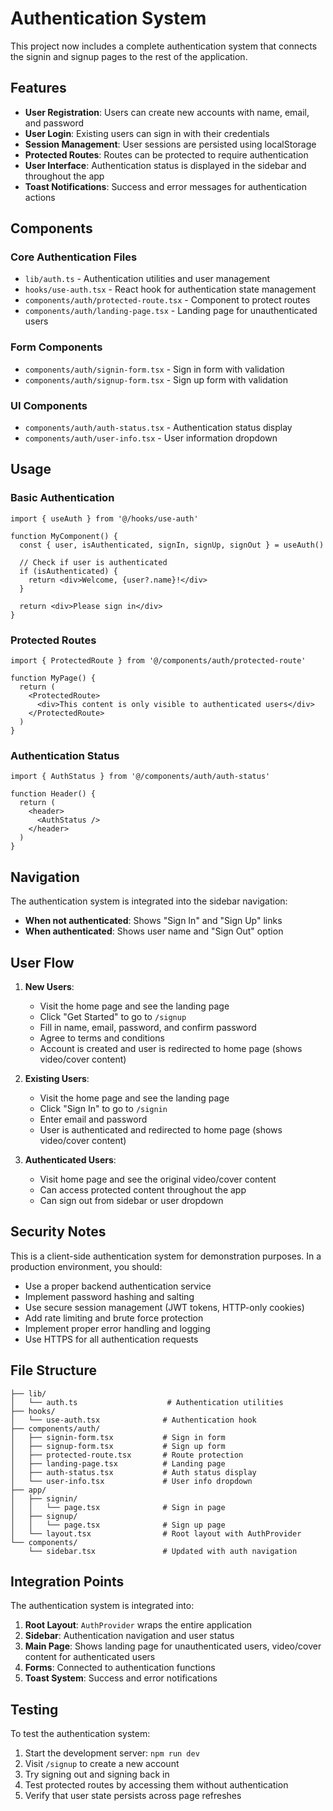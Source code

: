 # Authentication System

This project now includes a complete authentication system that connects the signin and signup pages to the rest of the application.

## Features

- **User Registration**: Users can create new accounts with name, email, and password
- **User Login**: Existing users can sign in with their credentials
- **Session Management**: User sessions are persisted using localStorage
- **Protected Routes**: Routes can be protected to require authentication
- **User Interface**: Authentication status is displayed in the sidebar and throughout the app
- **Toast Notifications**: Success and error messages for authentication actions

## Components

### Core Authentication Files

- `lib/auth.ts` - Authentication utilities and user management
- `hooks/use-auth.tsx` - React hook for authentication state management
- `components/auth/protected-route.tsx` - Component to protect routes
- `components/auth/landing-page.tsx` - Landing page for unauthenticated users

### Form Components

- `components/auth/signin-form.tsx` - Sign in form with validation
- `components/auth/signup-form.tsx` - Sign up form with validation

### UI Components

- `components/auth/auth-status.tsx` - Authentication status display
- `components/auth/user-info.tsx` - User information dropdown

## Usage

### Basic Authentication

```tsx
import { useAuth } from '@/hooks/use-auth'

function MyComponent() {
  const { user, isAuthenticated, signIn, signUp, signOut } = useAuth()
  
  // Check if user is authenticated
  if (isAuthenticated) {
    return <div>Welcome, {user?.name}!</div>
  }
  
  return <div>Please sign in</div>
}
```

### Protected Routes

```tsx
import { ProtectedRoute } from '@/components/auth/protected-route'

function MyPage() {
  return (
    <ProtectedRoute>
      <div>This content is only visible to authenticated users</div>
    </ProtectedRoute>
  )
}
```

### Authentication Status

```tsx
import { AuthStatus } from '@/components/auth/auth-status'

function Header() {
  return (
    <header>
      <AuthStatus />
    </header>
  )
}
```

## Navigation

The authentication system is integrated into the sidebar navigation:

- **When not authenticated**: Shows "Sign In" and "Sign Up" links
- **When authenticated**: Shows user name and "Sign Out" option

## User Flow

1. **New Users**: 
   - Visit the home page and see the landing page
   - Click "Get Started" to go to `/signup`
   - Fill in name, email, password, and confirm password
   - Agree to terms and conditions
   - Account is created and user is redirected to home page (shows video/cover content)

2. **Existing Users**:
   - Visit the home page and see the landing page
   - Click "Sign In" to go to `/signin`
   - Enter email and password
   - User is authenticated and redirected to home page (shows video/cover content)

3. **Authenticated Users**:
   - Visit home page and see the original video/cover content
   - Can access protected content throughout the app
   - Can sign out from sidebar or user dropdown

## Security Notes

This is a client-side authentication system for demonstration purposes. In a production environment, you should:

- Use a proper backend authentication service
- Implement password hashing and salting
- Use secure session management (JWT tokens, HTTP-only cookies)
- Add rate limiting and brute force protection
- Implement proper error handling and logging
- Use HTTPS for all authentication requests

## File Structure

```
├── lib/
│   └── auth.ts                    # Authentication utilities
├── hooks/
│   └── use-auth.tsx              # Authentication hook
├── components/auth/
│   ├── signin-form.tsx           # Sign in form
│   ├── signup-form.tsx           # Sign up form
│   ├── protected-route.tsx       # Route protection
│   ├── landing-page.tsx          # Landing page
│   ├── auth-status.tsx           # Auth status display
│   └── user-info.tsx             # User info dropdown
├── app/
│   ├── signin/
│   │   └── page.tsx              # Sign in page
│   ├── signup/
│   │   └── page.tsx              # Sign up page
│   └── layout.tsx                # Root layout with AuthProvider
└── components/
    └── sidebar.tsx               # Updated with auth navigation
```

## Integration Points

The authentication system is integrated into:

1. **Root Layout**: `AuthProvider` wraps the entire application
2. **Sidebar**: Authentication navigation and user status
3. **Main Page**: Shows landing page for unauthenticated users, video/cover content for authenticated users
4. **Forms**: Connected to authentication functions
5. **Toast System**: Success and error notifications

## Testing

To test the authentication system:

1. Start the development server: `npm run dev`
2. Visit `/signup` to create a new account
3. Try signing out and signing back in
4. Test protected routes by accessing them without authentication
5. Verify that user state persists across page refreshes

